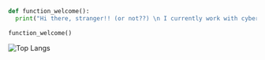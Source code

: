 
```python
def function_welcome():
  print("Hi there, stranger!! (or not??) \n I currently work with cybersecutiry, nice to see you around! 😉 ")
  
function_welcome()
```

![Top Langs](https://github-readme-stats.vercel.app/api/top-langs/?j4nedoe=myusername&theme=tokyonight)

<!--
**j4nedoe/j4nedoe** is a ✨ _special_ ✨ repository because its `README.md` (this file) appears on your GitHub profile.

Here are some ideas to get you started:

# Titulo

- 🔭 I’m currently working on ...
- 🌱 I’m currently learning ...
- 👯 I’m looking to collaborate on ...
- 🤔 I’m looking for help with ...
- 💬 Ask me about ...
- 📫 How to reach me: ...
- 😄 Pronouns: ...
- ⚡ Fun fact: ...
-->
